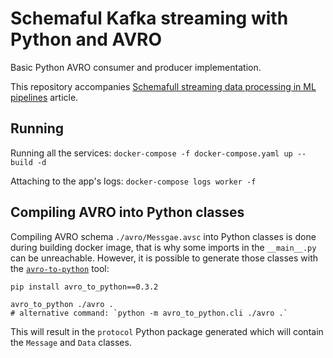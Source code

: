 # Schemaful Kafka streaming with Python and AVRO

Basic Python AVRO consumer and producer implementation.

This repository accompanies
[Schemafull streaming data processing in ML pipelines](https://towardsdatascience.com/using-kafka-with-avro-in-python-da85b3e0f966) article.

## Running

Running all the services:
`docker-compose -f docker-compose.yaml up --build -d`

Attaching to the app's logs:
`docker-compose logs worker -f`

## Compiling AVRO into Python classes

Compiling AVRO schema `./avro/Messgae.avsc` into Python classes
is done during building docker image, that is why some imports
in the `__main__.py` can be unreachable. However, it is possible to
generate those classes with the [`avro-to-python`](https://pypi.org/project/avro-to-python/)
tool:
```shell
pip install avro_to_python==0.3.2

avro_to_python ./avro . 
# alternative command: `python -m avro_to_python.cli ./avro .`
```
This will result in the `protocol` Python package generated which will contain
the `Message` and `Data` classes.